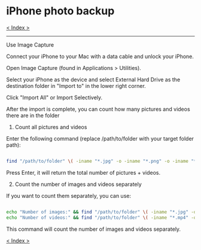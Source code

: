 # iPhone photo backup

[< Index >](/index.md)

---

Use Image Capture

Connect your iPhone to your Mac with a data cable and unlock your iPhone.

Open Image Capture (found in Applications > Utilities).

Select your iPhone as the device and select External Hard Drive as the destination folder in "Import to" in the lower right corner.

Click "Import All" or Import Selectively.

After the import is complete, you can count how many pictures and videos there are in the folder

1. Count all pictures and videos

Enter the following command (replace /path/to/folder with your target folder path):

```bash

find "/path/to/folder" \( -iname "*.jpg" -o -iname "*.png" -o -iname "*.gif" -o -iname "*.bmp" -o -iname "*.tiff" -o -iname "*.heic" -o -iname "*.mp4" -o -iname "*.mov" -o -iname "*.avi" -o -iname "*.mkv" -o -iname "*.flv" \) | wc -l

```

Press Enter, it will return the total number of pictures + videos.

2. Count the number of images and videos separately

If you want to count them separately, you can use:

```bash

echo "Number of images:" && find "/path/to/folder" \( -iname "*.jpg" -o -iname "*.png" -o -iname "*.gif" -o -iname "*.bmp" -o -iname "*.tiff" -o -iname "*.heic" \) | wc -l
echo "Number of videos:" && find "/path/to/folder" \( -iname "*.mp4" -o -iname "*.mov" -o -iname "*.avi" -o -iname "*.mkv" -o -iname "*.flv" \) | wc -l

```

This command will count the number of images and videos separately.

[< Index >](/index.md)